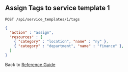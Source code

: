 ## Assign Tags to service template 1

```
POST /api/service_templates/1/tags
```

```json
{
  "action" : "assign",
  "resources" : [
    { "category" : "location", "name" : "ny" },
    { "category" : "department", "name" : "finance" },
  ]
}
```

Back to [Reference Guide](../reference.md)
